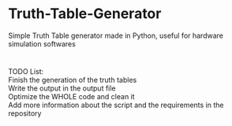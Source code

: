 # Truth-Table-Generator
Simple Truth Table generator made in Python, useful for hardware simulation softwares
#
TODO List:\
Finish the generation of the truth tables\
Write the output in the output file\
Optimize the WHOLE code and clean it\
Add more information about the script and the requirements in the repository

#
